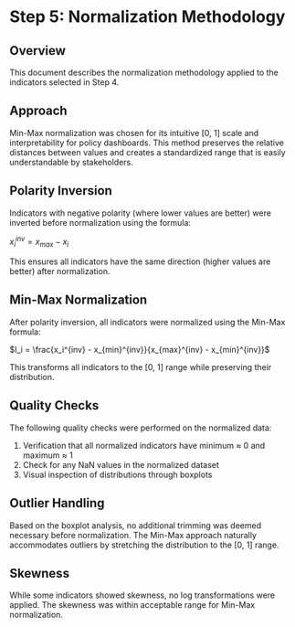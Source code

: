 # Step 5: Normalization Methodology

## Overview

This document describes the normalization methodology applied to the indicators selected in Step 4.

## Approach

Min-Max normalization was chosen for its intuitive [0, 1] scale and interpretability for policy dashboards. This method preserves the relative distances between values and creates a standardized range that is easily understandable by stakeholders.

## Polarity Inversion

Indicators with negative polarity (where lower values are better) were inverted before normalization using the formula:

$x_i^{inv} = x_{max} - x_i$

This ensures all indicators have the same direction (higher values are better) after normalization.

## Min-Max Normalization

After polarity inversion, all indicators were normalized using the Min-Max formula:

$I_i = \frac{x_i^{inv} - x_{min}^{inv}}{x_{max}^{inv} - x_{min}^{inv}}$

This transforms all indicators to the [0, 1] range while preserving their distribution.

## Quality Checks

The following quality checks were performed on the normalized data:

1. Verification that all normalized indicators have minimum ≈ 0 and maximum ≈ 1
2. Check for any NaN values in the normalized dataset
3. Visual inspection of distributions through boxplots

## Outlier Handling

Based on the boxplot analysis, no additional trimming was deemed necessary before normalization. The Min-Max approach naturally accommodates outliers by stretching the distribution to the [0, 1] range.

## Skewness

While some indicators showed skewness, no log transformations were applied. The skewness was within acceptable range for Min-Max normalization.

